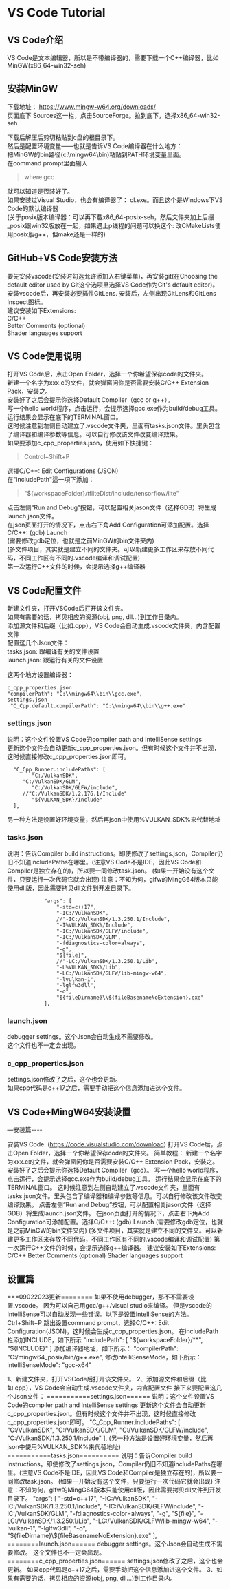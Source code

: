 # VS Code Tutorial

## VS Code介绍
VS Code是文本编辑器，所以是不带编译器的，需要下载一个C++编译器，比如MinGW(x86_64-win32-seh)  
 
## 安装MinGW
下载地址：
https://www.mingw-w64.org/downloads/  
页面底下 Sources这一栏，点击SourceForge。拉到底下，选择x86_64-win32-seh

下载后解压后剪切粘贴到c盘的根目录下。  
然后是配置环境变量——也就是告诉VS Code编译器在什么地方：  
把MinGW的bin路径(c:\mingw64\bin)粘贴到PATH环境变量里面。  
在command prompt里面输入  
> where gcc

就可以知道是否装好了。  
如果安装过Visual Studio，也会有编译器了： cl.exe。而且这个是Windows下VS Code的默认编译器   
(关于posix版本编译器：可以再下载x86_64-posix-seh，然后文件夹加上后缀_posix跟win32版放在一起，如果遇上p线程的问题可以换这个: 改CMakeLists使用posix版g++，但make还是一样的)  


## GitHub+VS Code安装方法
要先安装vscode(安装时勾选允许添加入右键菜单)，再安装git(在Choosing the default editor used by Git这个选项里选择VS Code作为Git's default editor)。  
安装vscode后，再安装必要插件GitLens. 安装后，左侧出现GitLens和GitLens Inspect图标。  
建议安装如下Extensions:  
C/C++  
Better Comments (optional)  
Shader languages support  

## VS Code使用说明
打开VS Code后，点击Open Folder，选择一个你希望保存code的文件夹。  
新建一个名字为xxx.c的文件，就会弹窗问你是否需要安装C/C++ Extension Pack，安装之。  
安装好了之后会提示你选择Default Compiler（gcc or g++）。  
写一个hello world程序，点击运行，会提示选择gcc.exe作为build/debug工具。  
运行结果会显示在底下的TERMINAL窗口。  
这时候注意到左侧自动建立了.vscode文件夹，里面有tasks.json文件。里头包含了编译器和编译参数等信息。可以自行修改该文件改变编译效果。  
如果要添加c_cpp_properties.json，使用如下快捷键：  
> Control+Shift+P

選擇C/C++: Edit Configurations (JSON)  
在"includePath"這一項下添加：
> "${workspaceFolder}/tfliteDist/include/tensorflow/lite"

点击左侧“Run and Debug”按钮，可以配置相关jason文件（选择GDB）将生成launch.json文件。  
在json页面打开的情况下，点击右下角Add Configuration可添加配置。选择C/C++: (gdb) Launch  
(需要修改gdb定位，也就是之前MinGW的bin文件夹内)  
(多文件项目，其实就是建立不同的文件夹。可以新建更多工作区来存放不同代码，不同工作区有不同的.vscode编译和调试配置)  
第一次运行C++文件的时候，会提示选择g++编译器  

## VS Code配置文件
新建文件夹，打开VSCode后打开该文件夹。  
如果有需要的话，拷贝相应的资源(obj, png, dll…)到工作目录内。  
添加源文件和后缀（比如.cpp），VS Code会自动生成.vscode文件夹，内含配置文件   
配置这几个Json文件：   
tasks.json: 跟编译有关的文件设置  
launch.json: 跟运行有关的文件设置  

这两个地方设置编译器：  
```
c_cpp_properties.json  
"compilerPath": "C:\\mingw64\\bin\\gcc.exe",  
settings.json  
 "C_Cpp.default.compilerPath": "C:\\mingw64\\bin\\g++.exe"  
```

### settings.json
说明：这个文件设置VS Code的compiler path and IntelliSense settings  
更新这个文件会自动更新c_cpp_properties.json。但有时候这个文件并不出现，这时候直接修改c_cpp_properties.json即可。  
```
  "C_Cpp_Runner.includePaths": [
    	"C:/VulkanSDK",
   	 "C:/VulkanSDK/GLM",
    	"C:/VulkanSDK/GLFW/include",
   	 //"C:/VulkanSDK/1.2.176.1/Include"
    	"${VULKAN_SDK}/Include"
  ],
```
另一种方法是设置好环境变量，然后再json中使用%VULKAN_SDK%来代替地址  

### tasks.json
说明：告诉Compiler build instructions。即使修改了settings.json，Compiler仍旧不知道includePaths在哪里。(注意VS Code不是IDE，因此VS Code和Compiler是独立存在的)，所以要一同修改task.json。
(如果一开始没有这个文件，只要运行一次代码它就会出现)
注意：不知为何，glfw的MingG64版本只能使用dll版，因此需要拷贝dll文件到开发目录下。
```
            "args": [
                "-std=c++17",
                "-IC:/VulkanSDK",
                //"-IC:/VulkanSDK/1.3.250.1/Include",
                "-I%VULKAN_SDK%/Include",
                "-IC:/VulkanSDK/GLFW/include",
                "-IC:/VulkanSDK/GLM",
                "-fdiagnostics-color=always",
                "-g",
                "${file}",
                //"-LC:/VulkanSDK/1.3.250.1/Lib",
                "-L%VULKAN_SDK%/Lib",
                "-LC:/VulkanSDK/GLFW/lib-mingw-w64",
                "-lvulkan-1",
                "-lglfw3dll",
                "-o",
                "${fileDirname}\\${fileBasenameNoExtension}.exe"
            ],
```

### launch.json
debugger settings。这个Json会自动生成不需要修改。  
这个文件也不一定会出现。  

### c_cpp_properties.json
settings.json修改了之后，这个也会更新。  
如果cpp代码是c++17之后，需要手动把这个信息添加进这个文件。    



## VS Code+MingW64安装设置
—安装篇----


安装VS Code:
(https://code.visualstudio.com/download)
打开VS Code后，点击Open Folder，选择一个你希望保存code的文件夹。
简单教程：
新建一个名字为xxx.c的文件，就会弹窗问你是否需要安装C/C++ Extension Pack，安装之。
安装好了之后会提示你选择Default Compiler（gcc）。
写一个hello world程序，点击运行，会提示选择gcc.exe作为build/debug工具。
运行结果会显示在底下的TERMINAL窗口。
这时候注意到左侧自动建立了.vscode文件夹，里面有tasks.json文件。里头包含了编译器和编译参数等信息。可以自行修改该文件改变编译效果。
点击左侧“Run and Debug”按钮，可以配置相关jason文件（选择GDB）将生成launch.json文件。
在json页面打开的情况下，点击右下角Add Configuration可添加配置。选择C/C++: (gdb) Launch
(需要修改gdb定位，也就是之前MinGW的bin文件夹内)
(多文件项目，其实就是建立不同的文件夹。可以新建更多工作区来存放不同代码，不同工作区有不同的.vscode编译和调试配置)
第一次运行C++文件的时候，会提示选择g++编译器。
建议安装如下Extensions:
C/C++
Better Comments (optional)
Shader languages support


## 设置篇
===09022023更新========
如果不使用debugger，那不不需要设置.vscode。
因为可以自己用gcc/g++/visual studio来编译。
但是vscode的IntelliSense可以自动发现一些错误。以下是设置IntelliSense的方法。
Ctrl+Shift+P 跳出设置command prompt，选择C/C++: Edit Configuration(JSON)，这时候会生成c_cpp_properties.json。
在includePath栏添加INCLUDE，如下所示
            "includePath": [
                "${workspaceFolder}/**",
                "${INCLUDE}"
            ]
添加编译器地址，如下所示：
"compilerPath": "C:/mingw64_posix/bin/g++.exe",
修改intelliSenseMode，如下所示：
intelliSenseMode": "gcc-x64"





1、新建文件夹，打开VSCode后打开该文件夹。
2、添加源文件和后缀（比如.cpp），VS Code会自动生成.vscode文件夹，内含配置文件
接下来要配置这几个Json文件：
===========settings.json======
说明：这个文件设置VS Code的compiler path and IntelliSense settings
更新这个文件会自动更新c_cpp_properties.json。但有时候这个文件并不出现，这时候直接修改c_cpp_properties.json即可。
  "C_Cpp_Runner.includePaths": [
    "C:/VulkanSDK",
    "C:/VulkanSDK/GLM",
    "C:/VulkanSDK/GLFW/include",
    "C:/VulkanSDK/1.3.250.1/Include"
  ],
(另一种方法是设置好环境变量，然后再json中使用%VULKAN_SDK%来代替地址)
===========tasks.json==========
说明：告诉Compiler build instructions。即使修改了settings.json，Compiler仍旧不知道includePaths在哪里。(注意VS Code不是IDE，因此VS Code和Compiler是独立存在的)，所以要一同修改task.json。
(如果一开始没有这个文件，只要运行一次代码它就会出现)
注意：不知为何，glfw的MingG64版本只能使用dll版，因此需要拷贝dll文件到开发目录下。
            "args": [
                "-std=c++17",
                "-IC:/VulkanSDK",
                "-IC:/VulkanSDK/1.3.250.1/Include",
                "-IC:/VulkanSDK/GLFW/include",
                "-IC:/VulkanSDK/GLM",
                "-fdiagnostics-color=always",
                "-g",
                "${file}",
                "-LC:/VulkanSDK/1.3.250.1/Lib",
                "-LC:/VulkanSDK/GLFW/lib-mingw-w64",
                "-lvulkan-1",
                "-lglfw3dll",
                "-o",
                "${fileDirname}\\${fileBasenameNoExtension}.exe"
            ],
========launch.json======
debugger settings。这个Json会自动生成不需要修改。
这个文件也不一定会出现。
========c_cpp_properties.json======
settings.json修改了之后，这个也会更新。
如果cpp代码是c++17之后，需要手动把这个信息添加进这个文件。
3、如果有需要的话，拷贝相应的资源(obj, png, dll…)到工作目录内。





